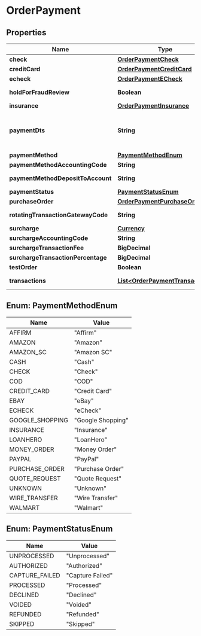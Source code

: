 

# OrderPayment


## Properties

| Name | Type | Description | Notes |
|------------ | ------------- | ------------- | -------------|
|**check** | [**OrderPaymentCheck**](OrderPaymentCheck.md) |  |  [optional] |
|**creditCard** | [**OrderPaymentCreditCard**](OrderPaymentCreditCard.md) |  |  [optional] |
|**echeck** | [**OrderPaymentECheck**](OrderPaymentECheck.md) |  |  [optional] |
|**holdForFraudReview** | **Boolean** | True if order has been held for fraud review |  [optional] |
|**insurance** | [**OrderPaymentInsurance**](OrderPaymentInsurance.md) |  |  [optional] |
|**paymentDts** | **String** | Date/time that the payment was successfully processed, for new orders, this field is only considered if channel_partner.skip_payment_processing is true |  [optional] |
|**paymentMethod** | [**PaymentMethodEnum**](#PaymentMethodEnum) | Payment method |  [optional] |
|**paymentMethodAccountingCode** | **String** | Payment method QuickBooks code |  [optional] |
|**paymentMethodDepositToAccount** | **String** | Payment method QuickBooks deposit account |  [optional] |
|**paymentStatus** | [**PaymentStatusEnum**](#PaymentStatusEnum) | Payment status |  [optional] |
|**purchaseOrder** | [**OrderPaymentPurchaseOrder**](OrderPaymentPurchaseOrder.md) |  |  [optional] |
|**rotatingTransactionGatewayCode** | **String** | Rotating transaction gateway code used to process this order |  [optional] |
|**surcharge** | [**Currency**](Currency.md) |  |  [optional] |
|**surchargeAccountingCode** | **String** | Surcharge accounting code |  [optional] |
|**surchargeTransactionFee** | **BigDecimal** | Surcharge transaction fee |  [optional] |
|**surchargeTransactionPercentage** | **BigDecimal** | Surcharge transaction percentage |  [optional] |
|**testOrder** | **Boolean** | True if this is a test order |  [optional] |
|**transactions** | [**List&lt;OrderPaymentTransaction&gt;**](OrderPaymentTransaction.md) | Transactions associated with processing this payment |  [optional] |



## Enum: PaymentMethodEnum

| Name | Value |
|---- | -----|
| AFFIRM | &quot;Affirm&quot; |
| AMAZON | &quot;Amazon&quot; |
| AMAZON_SC | &quot;Amazon SC&quot; |
| CASH | &quot;Cash&quot; |
| CHECK | &quot;Check&quot; |
| COD | &quot;COD&quot; |
| CREDIT_CARD | &quot;Credit Card&quot; |
| EBAY | &quot;eBay&quot; |
| ECHECK | &quot;eCheck&quot; |
| GOOGLE_SHOPPING | &quot;Google Shopping&quot; |
| INSURANCE | &quot;Insurance&quot; |
| LOANHERO | &quot;LoanHero&quot; |
| MONEY_ORDER | &quot;Money Order&quot; |
| PAYPAL | &quot;PayPal&quot; |
| PURCHASE_ORDER | &quot;Purchase Order&quot; |
| QUOTE_REQUEST | &quot;Quote Request&quot; |
| UNKNOWN | &quot;Unknown&quot; |
| WIRE_TRANSFER | &quot;Wire Transfer&quot; |
| WALMART | &quot;Walmart&quot; |



## Enum: PaymentStatusEnum

| Name | Value |
|---- | -----|
| UNPROCESSED | &quot;Unprocessed&quot; |
| AUTHORIZED | &quot;Authorized&quot; |
| CAPTURE_FAILED | &quot;Capture Failed&quot; |
| PROCESSED | &quot;Processed&quot; |
| DECLINED | &quot;Declined&quot; |
| VOIDED | &quot;Voided&quot; |
| REFUNDED | &quot;Refunded&quot; |
| SKIPPED | &quot;Skipped&quot; |



